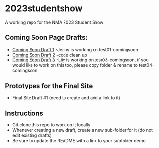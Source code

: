 # 2023studentshow
A working repo for the NMA 2023 Student Show

## Coming Soon Page Drafts:
* [Coming Soon Draft 1](https://newmediaarts.github.io/2023studentshow/test01-comingsoon)
    -Jenny is working on test01-comingsoon
* [Coming Soon Draft 2](https://newmediaarts.github.io/2023studentshow/test02-comingsoon)
    -code clean up
* [Coming Soon Draft 3](https://newmediaarts.github.io/2023studentshow/test03-comingsoon)
    -Lily is working on test03-comingsoon, if you would like to work on this too, please copy folder & rename to test04-comingsoon

## Prototypes for the Final Site
* Final Site Draft #1 (need to create and add a link to it)

## Instructions
* Git clone this repo to work on it locally
* Whenever creating a new draft, create a new sub-folder for it (do not edit existing drafts)
* Be sure to update the README with a link to your subfolder demo